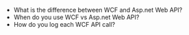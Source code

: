 - What is the difference between WCF and Asp.net Web API?
- When do you use WCF vs Asp.net Web API?
- How do you log each WCF API call?
